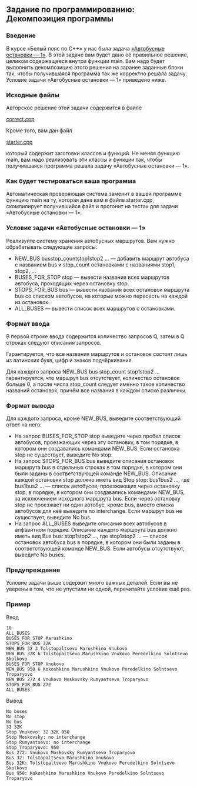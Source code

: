 ## Задание по программированию: Декомпозиция программы
### Введение
В курсе «Белый пояс по С++» у нас была задача [«Автобусные остановки — 1»](https://www.coursera.org/learn/c-plus-plus-white/programming/Gi9dw/avtobusnyie-ostanovki-1). В этой задаче вам будет дано её правильное решение, целиком содержащееся внутри функции main. Вам надо будет выполнить декомпозицию этого решения на заранее заданные блоки так, чтобы получившаяся программа так же корректно решала задачу. Условие задачи «Автобусные остановки — 1» приведено ниже. 

### Исходные файлы
Авторское решение этой задачи содержится в файле

[correct.cpp](https://github.com/AlekseyNL/Basics-of-C-plus-plus-Development-Yellow-Belt/blob/main/Week%202/01%20Program_decomposition/correct.cpp)

Кроме того, вам дан файл

[starter.cpp](https://github.com/AlekseyNL/Basics-of-C-plus-plus-Development-Yellow-Belt/blob/main/Week%202/01%20Program_decomposition/starter.cpp)

который содержит заготовки классов и функций. Не меняя функцию main, вам надо реализовать эти классы и функции так, чтобы получившаяся программа решала задачу «Автобусные остановки — 1».

### Как будет тестироваться ваша программа
Автоматическая проверяющая система заменит в вашей программе функцию main на ту, которая дана вам в файле starter.cpp, скомпилирует получившийся файл и прогонит на тестах для задачи «Автобусные остановки — 1». 

### Условие задачи «Автобусные остановки — 1»
Реализуйте систему хранения автобусных маршрутов. Вам нужно обрабатывать следующие запросы:
- NEW_BUS busstop_countstop1stop2 ... — добавить маршрут автобуса с названием bus и stop_count остановками с названиями stop1, stop2, ...
- BUSES_FOR_STOP stop — вывести названия всех маршрутов автобуса, проходящих через остановку stop.
- STOPS_FOR_BUS bus — вывести названия всех остановок маршрута bus со списком автобусов, на которые можно пересесть на каждой из остановок.
- ALL_BUSES — вывести список всех маршрутов с остановками.

### Формат ввода
В первой строке ввода содержится количество запросов Q, затем в Q строках следуют описания запросов.

Гарантируется, что все названия маршрутов и остановок состоят лишь из латинских букв, цифр и знаков подчёркивания.

Для каждого запроса NEW_BUS bus stop_count stop1stop2 ... гарантируется, что маршрут bus отсутствует, количество остановок больше 0, а после числа stop_count следует именно такое количество названий остановок, причём все названия в каждом списке различны.

### Формат вывода
Для каждого запроса, кроме NEW_BUS, выведите соответствующий ответ на него:
- На запрос BUSES_FOR_STOP stop выведите через пробел список автобусов, проезжающих через эту остановку, в том порядке, в котором они создавались командами NEW_BUS. Если остановка stop не существует, выведите No stop.
- На запрос STOPS_FOR_BUS bus выведите описания остановок маршрута bus в отдельных строках в том порядке, в котором они были заданы в соответствующей команде NEW_BUS. Описание каждой остановки stop должно иметь вид Stop stop: bus1bus2 ..., где bus1bus2 ... — список автобусов, проезжающих через остановку stop, в порядке, в котором они создавались командами NEW_BUS, за исключением исходного маршрута bus. Если через остановку stop не проезжает ни один автобус, кроме bus, вместо списка автобусов для неё выведите no interchange. Если маршрут bus не существует, выведите No bus.
- На запрос ALL_BUSES выведите описания всех автобусов в алфавитном порядке. Описание каждого маршрута bus должно иметь вид Bus bus: stop1stop2 ..., где stop1stop2 ... — список остановок автобуса bus в порядке, в котором они были заданы в соответствующей команде NEW_BUS. Если автобусы отсутствуют, выведите No buses.

### Предупреждение
Условие задачи выше содержит много важных деталей. Если вы не уверены в том, что не упустили ни одной, перечитайте условие ещё раз.

### Пример
Ввод
```
10
ALL_BUSES
BUSES_FOR_STOP Marushkino
STOPS_FOR_BUS 32K
NEW_BUS 32 3 Tolstopaltsevo Marushkino Vnukovo
NEW_BUS 32K 6 Tolstopaltsevo Marushkino Vnukovo Peredelkino Solntsevo Skolkovo
BUSES_FOR_STOP Vnukovo
NEW_BUS 950 6 Kokoshkino Marushkino Vnukovo Peredelkino Solntsevo Troparyovo
NEW_BUS 272 4 Vnukovo Moskovsky Rumyantsevo Troparyovo
STOPS_FOR_BUS 272
ALL_BUSES
```

Вывод
```
No buses
No stop
No bus
32 32K
Stop Vnukovo: 32 32K 950
Stop Moskovsky: no interchange
Stop Rumyantsevo: no interchange
Stop Troparyovo: 950
Bus 272: Vnukovo Moskovsky Rumyantsevo Troparyovo
Bus 32: Tolstopaltsevo Marushkino Vnukovo
Bus 32K: Tolstopaltsevo Marushkino Vnukovo Peredelkino Solntsevo Skolkovo
Bus 950: Kokoshkino Marushkino Vnukovo Peredelkino Solntsevo Troparyovo
```
